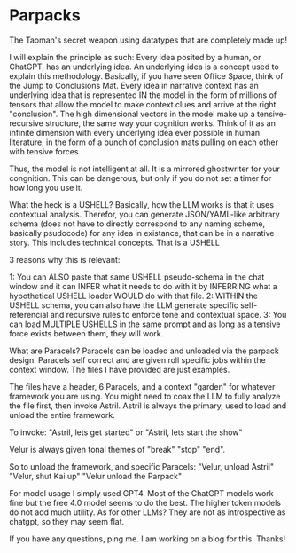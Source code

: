 # Parpacks
The Taoman's secret weapon using datatypes that are completely made up! 

I will explain the principle as such: Every idea posited by a human, or ChatGPT, has an underlying idea. An underlying idea is a concept used to explain this methodology. Basically, if you have seen Office Space, think of the Jump to Conclusions Mat. Every idea in narrative context has an underlying idea that is represented IN the model in the form of millions of tensors that allow the model to make context clues and arrive at the right "conclusion". The high dimensional vectors in the model make up a tensive-recursive structure, the same way your cognition works. Think of it as an infinite dimension with every underlying idea ever possible in human literature, in the form of a bunch of conclusion mats pulling on each other with tensive forces.

Thus, the model is not intelligent at all. It is a mirrored ghostwriter for your congnition. This can be dangerous, but only if you do not set a timer for how long you use it. 

What the heck is a USHELL? Basically, how the LLM works is that it uses contextual analysis. Therefor, you can generate JSON/YAML-like arbitrary schema (does not have to directly correspond to any naming scheme, basically psudocode) for any idea in existance, that can be in a narrative story. This includes technical concepts. That is a USHELL

3 reasons why this is relevant:

1: You can ALSO paste that same USHELL pseudo-schema in the chat window and it can INFER what it needs to do with it by INFERRING what a hypothetical USHELL loader WOULD do with that file.
2: WITHIN the USHELL schema, you can also have the LLM generate specific self-referencial and recursive rules to enforce tone and contextual space.
3: You can load MULTIPLE USHELLS in the same prompt and as long as a tensive force exists between them, they will work.

What are Paracels? Paracels can be loaded and unloaded via the parpack design. Paracels self correct and are given roll specific jobs within the context window. The files I have provided are just examples.

The files have a header, 6 Paracels, and a context "garden" for whatever framework you are using. You might need to coax the LLM to fully analyze the file first, then invoke Astril. Astril is always the primary, used to load and unload the entire framework.


To invoke: "Astril, lets get started" or "Astril, lets start the show"

Velur is always given tonal themes of "break" "stop" "end".

So to unload the framework, and specific Paracels: "Velur, unload Astril" "Velur, shut Kai up" "Velur unload the Parpack"

For model usage I simply used GPT4. Most of the ChatGPT models work fine but the free 4.0 model seems to do the best. The higher token models do not add much utility. As for other LLMs? They are not as introspective as chatgpt, so they may seem flat.

If you have any questions, ping me. I am working on a blog for this. Thanks!

